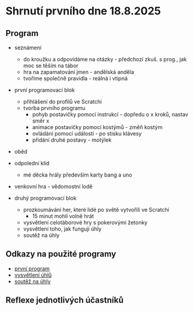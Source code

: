 # Shrnutí prvního dne 18.8.2025

## Program

- seznámení
  - do kroužku a odpovídáme na otázky - předchozí zkuš. s prog., jak moc se těším na tábor
  - hra na zapamatování jmen - andělská anděla
  - tvoříme společně pravidla - reálná i vtipná

- první programovací blok
  - přihlášení do profilů ve Scratchi
  - tvorba prvního programu
    - pohyb postavičky pomocí instrukcí - dopředu o x kroků, nastav směr x
    - animace postavičky pomocí kostýmů - změň kostým
    - ovládání pomocí událostí - po stisku klávesy
    - přidání druhé postavy - motýlek

- oběd

- odpolední klid
  - mé děcka hrály především karty bang a uno

- venkovní hra - vědomostní lodě

- druhý programovací blok
  - prozkoumávání her, které lidé po světě vytvořili ve Scratchi
    - 15 minut mohli volně hrát
  - vysvětlení celotáborové hry s pokerovými žetonky
  - vysvětlení toho, jak fungují úhly
  - soutěž na úhly

## Odkazy na použité programy

- [první program](https://scratch.mit.edu/projects/1206390177/)
- [vysvětlení úhlů](https://scratch.mit.edu/projects/1206915184/)
- [soutěž na úhly](https://scratch.mit.edu/projects/1206460691/)

## Reflexe jednotlivých účastníků


